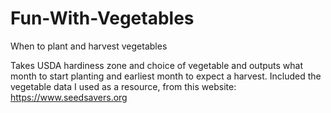 # Fun-With-Vegetables
When to plant and harvest vegetables 

Takes USDA hardiness zone and choice of vegetable and outputs what month to start planting and earliest month to expect a harvest.
Included the vegetable data I used as a resource, from this website: https://www.seedsavers.org
